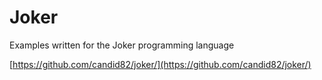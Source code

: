 # Joker

Examples written for the Joker programming language

[https://github.com/candid82/joker/](https://github.com/candid82/joker/)
